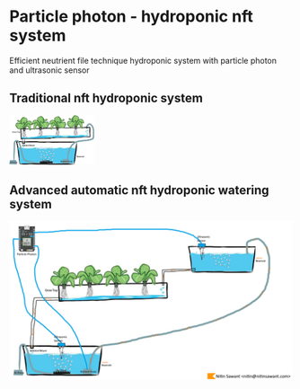 # Particle photon - hydroponic nft system
Efficient neutrient file technique hydroponic system with particle photon and ultrasonic sensor

## Traditional nft hydroponic system
<img src="traditional_hydroponic_nft.jpg" width="30%"/>

## Advanced automatic nft hydroponic watering system
![automatic hydoponic nft](advanced_watering_with_gravity_hydroponic_nft.png)
